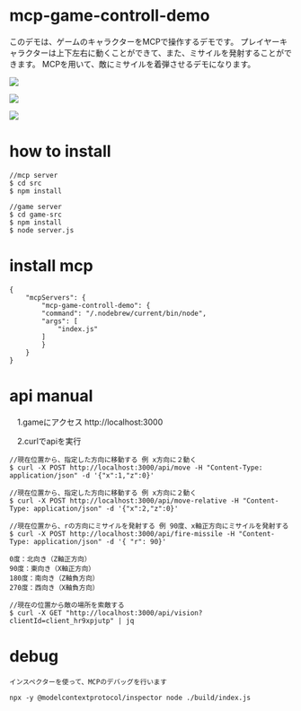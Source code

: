 # mcp-game-controll-demo

このデモは、ゲームのキャラクターをMCPで操作するデモです。
プレイヤーキャラクターは上下左右に動くことができて、また、ミサイルを発射することができます。
MCPを用いて、敵にミサイルを着弾させるデモになります。

[![](https://img.youtube.com/vi/TJ5QTz-fWFI/0.jpg)](https://www.youtube.com/watch?v=TJ5QTz-fWFI)

[![](https://img.youtube.com/vi/HyEOUvATil0/0.jpg)](https://www.youtube.com/watch?v=HyEOUvATil0)

[![](https://img.youtube.com/vi/aSVuqsMoi28/0.jpg)](https://www.youtube.com/watch?v=aSVuqsMoi28)


# how to install

	//mcp server
	$ cd src
	$ npm install 

	//game server
	$ cd game-src 
	$ npm install 
	$ node server.js

# install mcp

	{
		"mcpServers": {
			"mcp-game-controll-demo": {
			"command": "/.nodebrew/current/bin/node",
			"args": [
				"index.js"
			]
			}
		}
	}

# api manual

　1.gameにアクセス
	http://localhost:3000

　2.curlでapiを実行

	//現在位置から、指定した方向に移動する 例 x方向に２動く
	$ curl -X POST http://localhost:3000/api/move -H "Content-Type: application/json" -d '{"x":1,"z":0}'

	//現在位置から、指定した方向に移動する 例 x方向に２動く
	$ curl -X POST http://localhost:3000/api/move-relative -H "Content-Type: application/json" -d '{"x":2,"z":0}'

	//現在位置から、rの方向にミサイルを発射する 例 90度、x軸正方向にミサイルを発射する
	$ curl -X POST http://localhost:3000/api/fire-missile -H "Content-Type: application/json" -d '{ "r": 90}'

	0度：北向き（Z軸正方向）
	90度：東向き（X軸正方向）
	180度：南向き（Z軸負方向）
	270度：西向き（X軸負方向）

	//現在の位置から敵の場所を索敵する
	$ curl -X GET "http://localhost:3000/api/vision?clientId=client_hr9xpjutp" | jq


# debug

	インスペクターを使って、MCPのデバッグを行います

	npx -y @modelcontextprotocol/inspector node ./build/index.js





